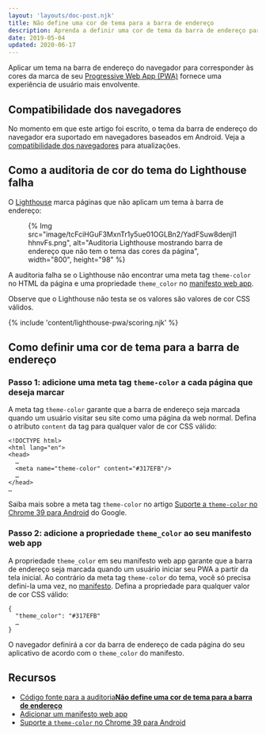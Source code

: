 ```yaml
---
layout: 'layouts/doc-post.njk'
title: Não define uma cor de tema para a barra de endereço
description: Aprenda a definir uma cor de tema da barra de endereço para seu Progressive Web App.
date: 2019-05-04
updated: 2020-06-17
---
```


Aplicar um tema na barra de endereço do navegador para corresponder às cores da marca de seu [Progressive Web App (PWA)](https://web.dev/progressive-web-apps/) fornece uma experiência de usuário mais envolvente.

## Compatibilidade dos navegadores

No momento em que este artigo foi escrito, o tema da barra de endereço do navegador era suportado em navegadores baseados em Android. Veja a [compatibilidade dos navegadores](https://developer.mozilla.org/docs/Web/Manifest/theme_color#Browser_compatibility) para atualizações.

## Como a auditoria de cor do tema do Lighthouse falha

O [Lighthouse](https://developers.google.com/web/tools/lighthouse/) marca páginas que não aplicam um tema à barra de endereço:

<figure>   {% Img src="image/tcFciHGuF3MxnTr1y5ue01OGLBn2/YadFSuw8denjl1hhnvFs.png", alt="Auditoria Lighthouse mostrando barra de endereço que não tem o tema das cores da página", width="800", height="98" %}</figure>

A auditoria falha se o Lighthouse não encontrar uma meta tag `theme-color` no HTML da página e uma propriedade `theme_color` no [manifesto web app](https://web.dev/add-manifest/).

Observe que o Lighthouse não testa se os valores são valores de cor CSS válidos.

{% include 'content/lighthouse-pwa/scoring.njk' %}

## Como definir uma cor de tema para a barra de endereço

### Passo 1: adicione uma meta tag `theme-color` a cada página que deseja marcar

A meta tag `theme-color` garante que a barra de endereço seja marcada quando um usuário visitar seu site como uma página da web normal. Defina o atributo `content` da tag para qualquer valor de cor CSS válido:

```html/4
<!DOCTYPE html>
<html lang="en">
<head>
  …
  <meta name="theme-color" content="#317EFB"/>
  …
</head>
…
```

Saiba mais sobre a meta tag `theme-color` no artigo <a href="https://developers.google.com/web/updates/2014/11/Support-for-theme-color-in-Chrome-39-for-Android" data-md-type="link">Suporte a `theme-color` no Chrome 39 para Android</a> do Google.

### Passo 2: adicione a propriedade `theme_color` ao seu manifesto web app

A propriedade `theme_color` em seu manifesto web app garante que a barra de endereço seja marcada quando um usuário iniciar seu PWA a partir da tela inicial. Ao contrário da meta tag `theme-color` do tema, você só precisa defini-la uma vez, no [manifesto](https://web.dev/add-manifest/). Defina a propriedade para qualquer valor de cor CSS válido:

```html/1
{
  "theme_color": "#317EFB"
  …
}
```

O navegador definirá a cor da barra de endereço de cada página do seu aplicativo de acordo com o `theme_color` do manifesto.

## Recursos

- [Código fonte para a auditoria**Não define uma cor de tema para a barra de endereço**](https://github.com/GoogleChrome/lighthouse/blob/master/lighthouse-core/audits/themed-omnibox.js)
- [Adicionar um manifesto web app](https://web.dev/add-manifest/)
- [Suporte a <code>theme-color</code> no Chrome 39 para Android](https://developers.google.com/web/updates/2014/11/Support-for-theme-color-in-Chrome-39-for-Android)
